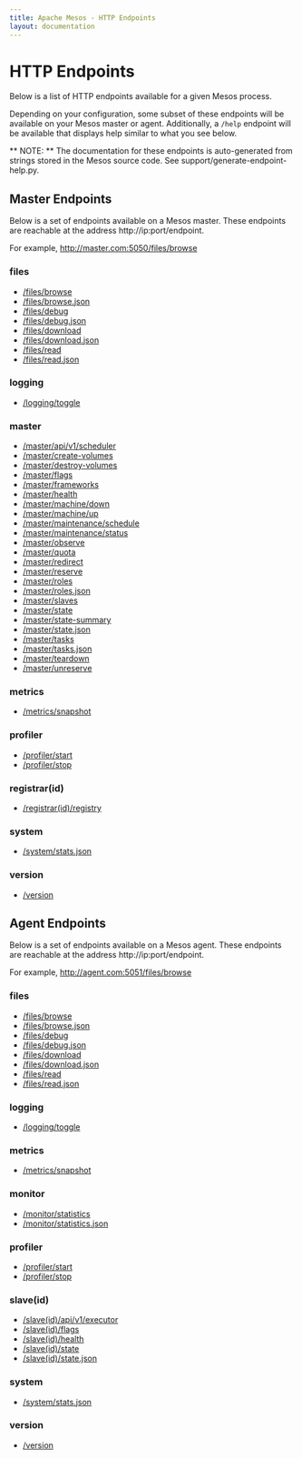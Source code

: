 ```yaml
---
title: Apache Mesos - HTTP Endpoints
layout: documentation
---
```

<!--- This is an automatically generated file. DO NOT EDIT! --->

# HTTP Endpoints #

Below is a list of HTTP endpoints available for a given Mesos process.

Depending on your configuration, some subset of these endpoints will
be available on your Mesos master or agent. Additionally, a `/help`
endpoint will be available that displays help similar to what you see
below.

** NOTE: ** The documentation for these endpoints is auto-generated
from strings stored in the Mesos source code. See
support/generate-endpoint-help.py.

## Master Endpoints ##

Below is a set of endpoints available on a Mesos master. These
endpoints are reachable at the address http://ip:port/endpoint.

For example, http://master.com:5050/files/browse

### files ###
* [/files/browse](files/browse.md)
* [/files/browse.json](files/browse.json.md)
* [/files/debug](files/debug.md)
* [/files/debug.json](files/debug.json.md)
* [/files/download](files/download.md)
* [/files/download.json](files/download.json.md)
* [/files/read](files/read.md)
* [/files/read.json](files/read.json.md)

### logging ###
* [/logging/toggle](logging/toggle.md)

### master ###
* [/master/api/v1/scheduler](master/api/v1/scheduler.md)
* [/master/create-volumes](master/create-volumes.md)
* [/master/destroy-volumes](master/destroy-volumes.md)
* [/master/flags](master/flags.md)
* [/master/frameworks](master/frameworks.md)
* [/master/health](master/health.md)
* [/master/machine/down](master/machine/down.md)
* [/master/machine/up](master/machine/up.md)
* [/master/maintenance/schedule](master/maintenance/schedule.md)
* [/master/maintenance/status](master/maintenance/status.md)
* [/master/observe](master/observe.md)
* [/master/quota](master/quota.md)
* [/master/redirect](master/redirect.md)
* [/master/reserve](master/reserve.md)
* [/master/roles](master/roles.md)
* [/master/roles.json](master/roles.json.md)
* [/master/slaves](master/slaves.md)
* [/master/state](master/state.md)
* [/master/state-summary](master/state-summary.md)
* [/master/state.json](master/state.json.md)
* [/master/tasks](master/tasks.md)
* [/master/tasks.json](master/tasks.json.md)
* [/master/teardown](master/teardown.md)
* [/master/unreserve](master/unreserve.md)

### metrics ###
* [/metrics/snapshot](metrics/snapshot.md)

### profiler ###
* [/profiler/start](profiler/start.md)
* [/profiler/stop](profiler/stop.md)

### registrar(id) ###
* [/registrar(id)/registry](registrar/registry.md)

### system ###
* [/system/stats.json](system/stats.json.md)

### version ###
* [/version](version.md)

## Agent Endpoints ##

Below is a set of endpoints available on a Mesos agent. These
endpoints are reachable at the address http://ip:port/endpoint.

For example, http://agent.com:5051/files/browse

### files ###
* [/files/browse](files/browse.md)
* [/files/browse.json](files/browse.json.md)
* [/files/debug](files/debug.md)
* [/files/debug.json](files/debug.json.md)
* [/files/download](files/download.md)
* [/files/download.json](files/download.json.md)
* [/files/read](files/read.md)
* [/files/read.json](files/read.json.md)

### logging ###
* [/logging/toggle](logging/toggle.md)

### metrics ###
* [/metrics/snapshot](metrics/snapshot.md)

### monitor ###
* [/monitor/statistics](monitor/statistics.md)
* [/monitor/statistics.json](monitor/statistics.json.md)

### profiler ###
* [/profiler/start](profiler/start.md)
* [/profiler/stop](profiler/stop.md)

### slave(id) ###
* [/slave(id)/api/v1/executor](slave/api/v1/executor.md)
* [/slave(id)/flags](slave/flags.md)
* [/slave(id)/health](slave/health.md)
* [/slave(id)/state](slave/state.md)
* [/slave(id)/state.json](slave/state.json.md)

### system ###
* [/system/stats.json](system/stats.json.md)

### version ###
* [/version](version.md)